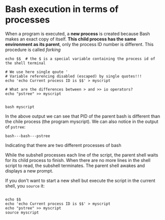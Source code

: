 # Bash execution in terms of processes 

When a program is executed, a **new process** is created because Bash makes an exact copy of itself. **This child process has the same environment as its parent**, only the process ID
number is different. This procedure is called *forking*

```shell
echo $$  # the $ is a special variable containing the process id of the shell terminal

# We use here single qoute ' 
# Variable referencing disabled (escaped) by single quotes!!!
echo 'echo Current process ID is $$' > myscript

# What are the differences between > and >> io operators? 
echo "pstree" >> myscript


bash myscript
```

In the above output we can see that PID of the parent bash is different than the chile process (the program myscript). We can also notice in the output of `pstree`:
```text
bash---bash---pstree
```
Indicating that there are two different processes of bash

While the subshell processes each line of the script, the parent shell waits for its child process to finish. When
there are no more lines in the shell script to read, the subshell terminates. The parent shell awakes and
displays a new prompt.

If you don't want to start a new shell but execute the script in the current shell, you `source` it:

```shell

echo $$
echo 'echo Current process ID is $$' > myscript
echo "pstree" >> myscript
source myscript
```




